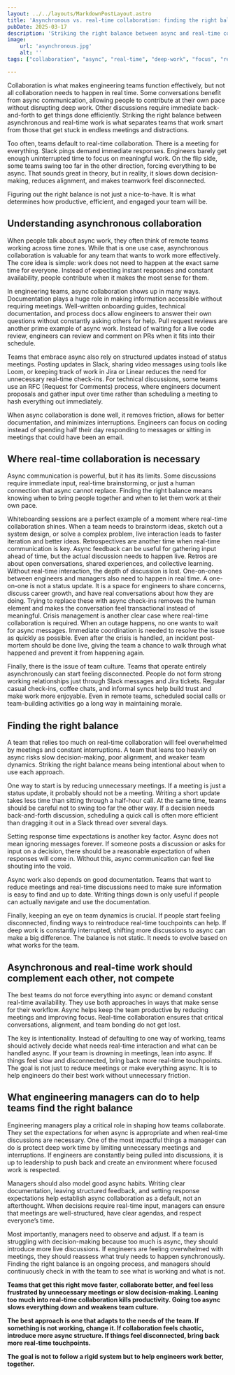 ```yaml
---
layout: ../../layouts/MarkdownPostLayout.astro
title: 'Asynchronous vs. real-time collaboration: finding the right balance for your team'
pubDate: 2025-03-17
description: 'Striking the right balance between async and real-time collaboration is key to keeping engineering teams productive and engaged. Learn when to use each approach effectively.'
image:
    url: 'asynchronous.jpg'
    alt: ''
tags: ["collaboration", "async", "real-time", "deep-work", "focus", "remote", "alignment", "communication", "team-rhythm", "meetings", "team-culture", "autonomy"]

---
```


Collaboration is what makes engineering teams function effectively, but not all collaboration needs to happen in real time. Some conversations benefit from async communication, allowing people to contribute at their own pace without disrupting deep work. Other discussions require immediate back-and-forth to get things done efficiently. Striking the right balance between asynchronous and real-time work is what separates teams that work smart from those that get stuck in endless meetings and distractions.

Too often, teams default to real-time collaboration. There is a meeting for everything. Slack pings demand immediate responses. Engineers barely get enough uninterrupted time to focus on meaningful work. On the flip side, some teams swing too far in the other direction, forcing everything to be async. That sounds great in theory, but in reality, it slows down decision-making, reduces alignment, and makes teamwork feel disconnected.

Figuring out the right balance is not just a nice-to-have. It is what determines how productive, efficient, and engaged your team will be.

## Understanding asynchronous collaboration

When people talk about async work, they often think of remote teams working across time zones. While that is one use case, asynchronous collaboration is valuable for any team that wants to work more effectively. The core idea is simple: work does not need to happen at the exact same time for everyone. Instead of expecting instant responses and constant availability, people contribute when it makes the most sense for them.

In engineering teams, async collaboration shows up in many ways. Documentation plays a huge role in making information accessible without requiring meetings. Well-written onboarding guides, technical documentation, and process docs allow engineers to answer their own questions without constantly asking others for help. Pull request reviews are another prime example of async work. Instead of waiting for a live code review, engineers can review and comment on PRs when it fits into their schedule.

Teams that embrace async also rely on structured updates instead of status meetings. Posting updates in Slack, sharing video messages using tools like Loom, or keeping track of work in Jira or Linear reduces the need for unnecessary real-time check-ins. For technical discussions, some teams use an RFC (Request for Comments) process, where engineers document proposals and gather input over time rather than scheduling a meeting to hash everything out immediately.

When async collaboration is done well, it removes friction, allows for better documentation, and minimizes interruptions. Engineers can focus on coding instead of spending half their day responding to messages or sitting in meetings that could have been an email.

## Where real-time collaboration is necessary

Async communication is powerful, but it has its limits. Some discussions require immediate input, real-time brainstorming, or just a human connection that async cannot replace. Finding the right balance means knowing when to bring people together and when to let them work at their own pace.

Whiteboarding sessions are a perfect example of a moment where real-time collaboration shines. When a team needs to brainstorm ideas, sketch out a system design, or solve a complex problem, live interaction leads to faster iteration and better ideas. Retrospectives are another time when real-time communication is key. Async feedback can be useful for gathering input ahead of time, but the actual discussion needs to happen live. Retros are about open conversations, shared experiences, and collective learning. Without real-time interaction, the depth of discussion is lost. One-on-ones between engineers and managers also need to happen in real time. A one-on-one is not a status update. It is a space for engineers to share concerns, discuss career growth, and have real conversations about how they are doing. Trying to replace these with async check-ins removes the human element and makes the conversation feel transactional instead of meaningful. Crisis management is another clear case where real-time collaboration is required. When an outage happens, no one wants to wait for async messages. Immediate coordination is needed to resolve the issue as quickly as possible. Even after the crisis is handled, an incident post-mortem should be done live, giving the team a chance to walk through what happened and prevent it from happening again.

Finally, there is the issue of team culture. Teams that operate entirely asynchronously can start feeling disconnected. People do not form strong working relationships just through Slack messages and Jira tickets. Regular casual check-ins, coffee chats, and informal syncs help build trust and make work more enjoyable. Even in remote teams, scheduled social calls or team-building activities go a long way in maintaining morale.

## Finding the right balance

A team that relies too much on real-time collaboration will feel overwhelmed by meetings and constant interruptions. A team that leans too heavily on async risks slow decision-making, poor alignment, and weaker team dynamics. Striking the right balance means being intentional about when to use each approach.

One way to start is by reducing unnecessary meetings. If a meeting is just a status update, it probably should not be a meeting. Writing a short update takes less time than sitting through a half-hour call. At the same time, teams should be careful not to swing too far the other way. If a decision needs back-and-forth discussion, scheduling a quick call is often more efficient than dragging it out in a Slack thread over several days.

Setting response time expectations is another key factor. Async does not mean ignoring messages forever. If someone posts a discussion or asks for input on a decision, there should be a reasonable expectation of when responses will come in. Without this, async communication can feel like shouting into the void.

Async work also depends on good documentation. Teams that want to reduce meetings and real-time discussions need to make sure information is easy to find and up to date. Writing things down is only useful if people can actually navigate and use the documentation.

Finally, keeping an eye on team dynamics is crucial. If people start feeling disconnected, finding ways to reintroduce real-time touchpoints can help. If deep work is constantly interrupted, shifting more discussions to async can make a big difference. The balance is not static. It needs to evolve based on what works for the team.

## Asynchronous and real-time work should complement each other, not compete

The best teams do not force everything into async or demand constant real-time availability. They use both approaches in ways that make sense for their workflow. Async helps keep the team productive by reducing meetings and improving focus. Real-time collaboration ensures that critical conversations, alignment, and team bonding do not get lost.

The key is intentionality. Instead of defaulting to one way of working, teams should actively decide what needs real-time interaction and what can be handled async. If your team is drowning in meetings, lean into async. If things feel slow and disconnected, bring back more real-time touchpoints. The goal is not just to reduce meetings or make everything async. It is to help engineers do their best work without unnecessary friction.

## What engineering managers can do to help teams find the right balance

Engineering managers play a critical role in shaping how teams collaborate. They set the expectations for when async is appropriate and when real-time discussions are necessary. One of the most impactful things a manager can do is protect deep work time by limiting unnecessary meetings and interruptions. If engineers are constantly being pulled into discussions, it is up to leadership to push back and create an environment where focused work is respected.

Managers should also model good async habits. Writing clear documentation, leaving structured feedback, and setting response expectations help establish async collaboration as a default, not an afterthought. When decisions require real-time input, managers can ensure that meetings are well-structured, have clear agendas, and respect everyone’s time.

Most importantly, managers need to observe and adjust. If a team is struggling with decision-making because too much is async, they should introduce more live discussions. If engineers are feeling overwhelmed with meetings, they should reassess what truly needs to happen synchronously. Finding the right balance is an ongoing process, and managers should continuously check in with the team to see what is working and what is not.


**Teams that get this right move faster, collaborate better, and feel less frustrated by unnecessary meetings or slow decision-making. Leaning too much into real-time collaboration kills productivity. Going too async slows everything down and weakens team culture.**

**The best approach is one that adapts to the needs of the team. If something is not working, change it. If collaboration feels chaotic, introduce more async structure. If things feel disconnected, bring back more real-time touchpoints.**

**The goal is not to follow a rigid system but to help engineers work better, together.**